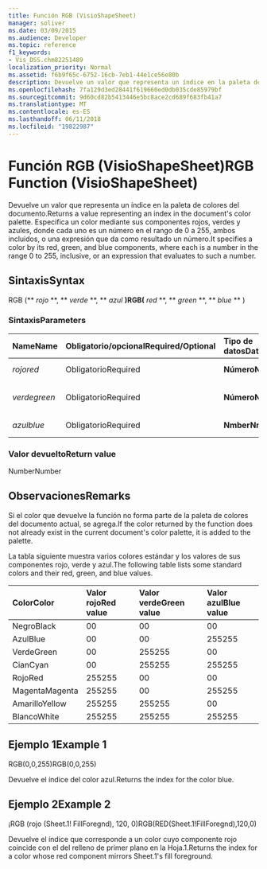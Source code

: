 ```yaml
---
title: Función RGB (VisioShapeSheet)
manager: soliver
ms.date: 03/09/2015
ms.audience: Developer
ms.topic: reference
f1_keywords:
- Vis_DSS.chm82251489
localization_priority: Normal
ms.assetid: f6b9f65c-6752-16cb-7eb1-44e1ce56e80b
description: Devuelve un valor que representa un índice en la paleta de colores del documento. Especifica un color mediante sus componentes rojos, verdes y azules, donde cada uno es un número en el rango de 0 a 255, ambos incluidos, o una expresión que da como resultado un número.
ms.openlocfilehash: 7fa129d3ed28441f619660ed0db035cde85979bf
ms.sourcegitcommit: 9d60cd82b5413446e5bc8ace2cd689f683fb41a7
ms.translationtype: MT
ms.contentlocale: es-ES
ms.lasthandoff: 06/11/2018
ms.locfileid: "19822987"
---
```

# <a name="rgb-function-visioshapesheet"></a><span data-ttu-id="f4497-104">Función RGB (VisioShapeSheet)</span><span class="sxs-lookup"><span data-stu-id="f4497-104">RGB Function (VisioShapeSheet)</span></span>

<span data-ttu-id="f4497-105">Devuelve un valor que representa un índice en la paleta de colores del documento.</span><span class="sxs-lookup"><span data-stu-id="f4497-105">Returns a value representing an index in the document's color palette.</span></span> <span data-ttu-id="f4497-106">Especifica un color mediante sus componentes rojos, verdes y azules, donde cada uno es un número en el rango de 0 a 255, ambos incluidos, o una expresión que da como resultado un número.</span><span class="sxs-lookup"><span data-stu-id="f4497-106">It specifies a color by its red, green, and blue components, where each is a number in the range 0 to 255, inclusive, or an expression that evaluates to such a number.</span></span> 
  
## <a name="syntax"></a><span data-ttu-id="f4497-107">Sintaxis</span><span class="sxs-lookup"><span data-stu-id="f4497-107">Syntax</span></span>

<span data-ttu-id="f4497-108">RGB (** *rojo* **, ** *verde* **, ** *azul* **)</span><span class="sxs-lookup"><span data-stu-id="f4497-108">RGB(** *red* **, ** *green* **, ** *blue* ** )</span></span> 
  
### <a name="parameters"></a><span data-ttu-id="f4497-109">Sintaxis</span><span class="sxs-lookup"><span data-stu-id="f4497-109">Parameters</span></span>

|<span data-ttu-id="f4497-110">**Name**</span><span class="sxs-lookup"><span data-stu-id="f4497-110">**Name**</span></span>|<span data-ttu-id="f4497-111">**Obligatorio/opcional**</span><span class="sxs-lookup"><span data-stu-id="f4497-111">**Required/Optional**</span></span>|<span data-ttu-id="f4497-112">**Tipo de datos**</span><span class="sxs-lookup"><span data-stu-id="f4497-112">**Data Type**</span></span>|<span data-ttu-id="f4497-113">**Descripción**</span><span class="sxs-lookup"><span data-stu-id="f4497-113">**Description**</span></span>|
|:-----|:-----|:-----|:-----|
| <span data-ttu-id="f4497-114">_rojo_</span><span class="sxs-lookup"><span data-stu-id="f4497-114">_red_</span></span> <br/> |<span data-ttu-id="f4497-115">Obligatorio</span><span class="sxs-lookup"><span data-stu-id="f4497-115">Required</span></span>  <br/> |<span data-ttu-id="f4497-116">**Número**</span><span class="sxs-lookup"><span data-stu-id="f4497-116">**Number**</span></span> <br/> |<span data-ttu-id="f4497-117">El componente rojo.</span><span class="sxs-lookup"><span data-stu-id="f4497-117">The red component.</span></span>  <br/> |
| <span data-ttu-id="f4497-118">_verde_</span><span class="sxs-lookup"><span data-stu-id="f4497-118">_green_</span></span> <br/> |<span data-ttu-id="f4497-119">Obligatorio</span><span class="sxs-lookup"><span data-stu-id="f4497-119">Required</span></span>  <br/> |<span data-ttu-id="f4497-120">**Número**</span><span class="sxs-lookup"><span data-stu-id="f4497-120">**Number**</span></span> <br/> |<span data-ttu-id="f4497-121">El componente verde.</span><span class="sxs-lookup"><span data-stu-id="f4497-121">The green component.</span></span>  <br/> |
| <span data-ttu-id="f4497-122">_azul_</span><span class="sxs-lookup"><span data-stu-id="f4497-122">_blue_</span></span> <br/> |<span data-ttu-id="f4497-123">Obligatorio</span><span class="sxs-lookup"><span data-stu-id="f4497-123">Required</span></span>  <br/> |<span data-ttu-id="f4497-124">**Nmber**</span><span class="sxs-lookup"><span data-stu-id="f4497-124">**Nmber**</span></span> <br/> |<span data-ttu-id="f4497-125">El componente azul.</span><span class="sxs-lookup"><span data-stu-id="f4497-125">The blue component.</span></span>  <br/> |
   
### <a name="return-value"></a><span data-ttu-id="f4497-126">Valor devuelto</span><span class="sxs-lookup"><span data-stu-id="f4497-126">Return value</span></span>

<span data-ttu-id="f4497-127">Number</span><span class="sxs-lookup"><span data-stu-id="f4497-127">Number</span></span>
  
## <a name="remarks"></a><span data-ttu-id="f4497-128">Observaciones</span><span class="sxs-lookup"><span data-stu-id="f4497-128">Remarks</span></span>

<span data-ttu-id="f4497-129">Si el color que devuelve la función no forma parte de la paleta de colores del documento actual, se agrega.</span><span class="sxs-lookup"><span data-stu-id="f4497-129">If the color returned by the function does not already exist in the current document's color palette, it is added to the palette.</span></span>
  
<span data-ttu-id="f4497-130">La tabla siguiente muestra varios colores estándar y los valores de sus componentes rojo, verde y azul.</span><span class="sxs-lookup"><span data-stu-id="f4497-130">The following table lists some standard colors and their red, green, and blue values.</span></span>
  
|<span data-ttu-id="f4497-131">**Color**</span><span class="sxs-lookup"><span data-stu-id="f4497-131">**Color**</span></span>|<span data-ttu-id="f4497-132">**Valor rojo**</span><span class="sxs-lookup"><span data-stu-id="f4497-132">**Red value**</span></span>|<span data-ttu-id="f4497-133">**Valor verde**</span><span class="sxs-lookup"><span data-stu-id="f4497-133">**Green value**</span></span>|<span data-ttu-id="f4497-134">**Valor azul**</span><span class="sxs-lookup"><span data-stu-id="f4497-134">**Blue value**</span></span>|
|:-----|:-----|:-----|:-----|
|<span data-ttu-id="f4497-135">Negro</span><span class="sxs-lookup"><span data-stu-id="f4497-135">Black</span></span>  <br/> |<span data-ttu-id="f4497-136">0</span><span class="sxs-lookup"><span data-stu-id="f4497-136">0</span></span>  <br/> |<span data-ttu-id="f4497-137">0</span><span class="sxs-lookup"><span data-stu-id="f4497-137">0</span></span>  <br/> |<span data-ttu-id="f4497-138">0</span><span class="sxs-lookup"><span data-stu-id="f4497-138">0</span></span>  <br/> |
|<span data-ttu-id="f4497-139">Azul</span><span class="sxs-lookup"><span data-stu-id="f4497-139">Blue</span></span>  <br/> |<span data-ttu-id="f4497-140">0</span><span class="sxs-lookup"><span data-stu-id="f4497-140">0</span></span>  <br/> |<span data-ttu-id="f4497-141">0</span><span class="sxs-lookup"><span data-stu-id="f4497-141">0</span></span>  <br/> |<span data-ttu-id="f4497-142">255</span><span class="sxs-lookup"><span data-stu-id="f4497-142">255</span></span>  <br/> |
|<span data-ttu-id="f4497-143">Verde</span><span class="sxs-lookup"><span data-stu-id="f4497-143">Green</span></span>  <br/> |<span data-ttu-id="f4497-144">0</span><span class="sxs-lookup"><span data-stu-id="f4497-144">0</span></span>  <br/> |<span data-ttu-id="f4497-145">255</span><span class="sxs-lookup"><span data-stu-id="f4497-145">255</span></span>  <br/> |<span data-ttu-id="f4497-146">0</span><span class="sxs-lookup"><span data-stu-id="f4497-146">0</span></span>  <br/> |
|<span data-ttu-id="f4497-147">Cian</span><span class="sxs-lookup"><span data-stu-id="f4497-147">Cyan</span></span>  <br/> |<span data-ttu-id="f4497-148">0</span><span class="sxs-lookup"><span data-stu-id="f4497-148">0</span></span>  <br/> |<span data-ttu-id="f4497-149">255</span><span class="sxs-lookup"><span data-stu-id="f4497-149">255</span></span>  <br/> |<span data-ttu-id="f4497-150">255</span><span class="sxs-lookup"><span data-stu-id="f4497-150">255</span></span>  <br/> |
|<span data-ttu-id="f4497-151">Rojo</span><span class="sxs-lookup"><span data-stu-id="f4497-151">Red</span></span>  <br/> |<span data-ttu-id="f4497-152">255</span><span class="sxs-lookup"><span data-stu-id="f4497-152">255</span></span>  <br/> |<span data-ttu-id="f4497-153">0</span><span class="sxs-lookup"><span data-stu-id="f4497-153">0</span></span>  <br/> |<span data-ttu-id="f4497-154">0</span><span class="sxs-lookup"><span data-stu-id="f4497-154">0</span></span>  <br/> |
|<span data-ttu-id="f4497-155">Magenta</span><span class="sxs-lookup"><span data-stu-id="f4497-155">Magenta</span></span>  <br/> |<span data-ttu-id="f4497-156">255</span><span class="sxs-lookup"><span data-stu-id="f4497-156">255</span></span>  <br/> |<span data-ttu-id="f4497-157">0</span><span class="sxs-lookup"><span data-stu-id="f4497-157">0</span></span>  <br/> |<span data-ttu-id="f4497-158">255</span><span class="sxs-lookup"><span data-stu-id="f4497-158">255</span></span>  <br/> |
|<span data-ttu-id="f4497-159">Amarillo</span><span class="sxs-lookup"><span data-stu-id="f4497-159">Yellow</span></span>  <br/> |<span data-ttu-id="f4497-160">255</span><span class="sxs-lookup"><span data-stu-id="f4497-160">255</span></span>  <br/> |<span data-ttu-id="f4497-161">255</span><span class="sxs-lookup"><span data-stu-id="f4497-161">255</span></span>  <br/> |<span data-ttu-id="f4497-162">0</span><span class="sxs-lookup"><span data-stu-id="f4497-162">0</span></span>  <br/> |
|<span data-ttu-id="f4497-163">Blanco</span><span class="sxs-lookup"><span data-stu-id="f4497-163">White</span></span>  <br/> |<span data-ttu-id="f4497-164">255</span><span class="sxs-lookup"><span data-stu-id="f4497-164">255</span></span>  <br/> |<span data-ttu-id="f4497-165">255</span><span class="sxs-lookup"><span data-stu-id="f4497-165">255</span></span>  <br/> |<span data-ttu-id="f4497-166">255</span><span class="sxs-lookup"><span data-stu-id="f4497-166">255</span></span>  <br/> |
   
## <a name="example-1"></a><span data-ttu-id="f4497-167">Ejemplo 1</span><span class="sxs-lookup"><span data-stu-id="f4497-167">Example 1</span></span>

<span data-ttu-id="f4497-168">RGB(0,0,255)</span><span class="sxs-lookup"><span data-stu-id="f4497-168">RGB(0,0,255)</span></span>
  
<span data-ttu-id="f4497-169">Devuelve el índice del color azul.</span><span class="sxs-lookup"><span data-stu-id="f4497-169">Returns the index for the color blue.</span></span>
  
## <a name="example-2"></a><span data-ttu-id="f4497-170">Ejemplo 2</span><span class="sxs-lookup"><span data-stu-id="f4497-170">Example 2</span></span>

<span data-ttu-id="f4497-171">¡RGB (rojo (Sheet.1! FillForegnd), 120, 0)</span><span class="sxs-lookup"><span data-stu-id="f4497-171">RGB(RED(Sheet.1!FillForegnd),120,0)</span></span>
  
<span data-ttu-id="f4497-172">Devuelve el índice que corresponde a un color cuyo componente rojo coincide con el del relleno de primer plano en la Hoja.1.</span><span class="sxs-lookup"><span data-stu-id="f4497-172">Returns the index for a color whose red component mirrors Sheet.1's fill foreground.</span></span>
  

